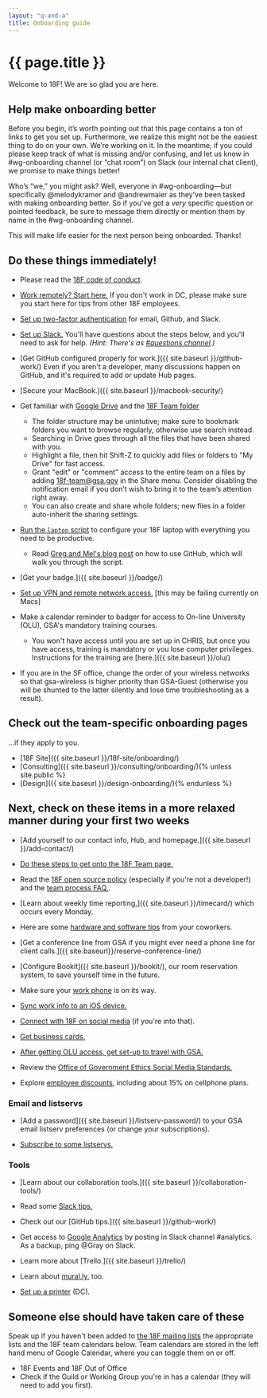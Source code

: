 ```yaml
---
layout: "q-and-a"
title: Onboarding guide
---
```


# {{ page.title }}

Welcome to 18F! We are so glad you are here.

## Help make onboarding better

Before you begin, it’s worth pointing out that this page contains a ton of links to get you set up. Furthermore, we realize this might not be the easiest thing to do on your own. We’re working on it. In the meantime, if you could please keep track of what is missing and/or confusing, and let us know in #wg-onboarding channel (or “chat room”) on Slack (our internal chat client), we promise to make things better!

Who’s “we,” you might ask? Well, everyone in #wg-onboarding—but specifically @melodykramer and @andrewmaier as they’ve been tasked with making onboarding better. So if you've got a _very_ specific question or pointed feedback, be sure to message them directly or mention them by name in the #wg-onboarding channel.

This will make life easier for the next person being onboarded. Thanks!

## Do these things immediately!

* Please read the [18F code of conduct](https://github.com/18F/code-of-conduct/blob/master/code-of-conduct.md).

* [Work remotely? Start here.](../private/remote-employee-faq) If you don't work in DC, please make sure you start here for tips from other 18F employees.

* [Set up two-factor authentication](../private/two-factor/) for email, Github, and Slack.

* [Set up Slack.](../slack/) You'll have questions about the steps below, and you'll need to ask for help.  _(Hint: There's as [#questions channel](https://18f.slack.com/messages/questions/).)_

* [Get GitHub configured properly for work.]({{ site.baseurl }}/github-work/) Even if you aren't a developer, many discussions happen on GitHub, and it's required to add or update Hub pages.

* [Secure your MacBook.]({{ site.baseurl }}/macbook-security/)

* Get familiar with [Google Drive](https://support.google.com/drive/answer/6021313?hl=en) and the [18F Team folder](https://drive.google.com/a/gsa.gov/folderview?id=0B84F26FpUP0lR1B2VVNGSi1MMVk&usp=sharing_eid)
    * The folder structure may be unintutive; make sure to bookmark folders you want to browse regularly, otherwise use search instead.
    * Searching in Drive goes through all the files that have been shared with you.
    * Highlight a file, then hit Shift-Z to quickly add files or folders to "My Drive" for fast access.
    * Grant "edit" or "comment" access to the entire team on a files by adding [18f-team@gsa.gov](mailto:18f-team@gsa.gov) in the Share menu. Consider disabling the notification email if you don’t wish to bring it to the team’s attention right away.
    * You can also create and share whole folders; new files in a folder auto-inherit the sharing settings.

* [Run the `laptop` script](https://github.com/18F/laptop) to configure your 18F laptop with everything you need to be productive.
    * Read [Greg and Mel's blog post](https://18f.gsa.gov/2015/03/03/how-to-use-github-and-the-terminal-a-guide/) on how to use GitHub, which will walk you through the script.

* [Get your badge.]({{ site.baseurl }}/badge/)

* [Set up VPN and remote network access.](../private/access-gsa-remote/) [this may be failing currently on Macs]

* Make a calendar reminder to badger for access to On-line University (OLU), GSA's mandatory training courses.
    * You won't have access until you are set up in CHRIS, but once you have access, training is mandatory or you lose computer privileges. Instructions for the training are [here.]({{ site.baseurl }}/olu/)

* If you are in the SF office, change the order of your wireless networks so that gsa-wireless is higher priority than GSA-Guest (otherwise you will be shunted to the latter silently and lose time troubleshooting as a result).

## Check out the team-specific onboarding pages

...if they apply to you.

* [18F Site]({{ site.baseurl }}/18f-site/onboarding/)
* [Consulting]({{ site.baseurl }}/consulting/onboarding/){% unless site.public %}
* [Design]({{ site.baseurl }}/design-onboarding/){% endunless %}

## Next, check on these items in a more relaxed manner during your first two weeks

* [Add yourself to our contact info, Hub, and homepage.]({{ site.baseurl }}/add-contact/)

* [Do these steps to get onto the 18F Team page.](https://github.com/18F/18f.gsa.gov/#getting-your-picture-and-bio-on-the-site)

* Read the [18F open source policy](https://github.com/18F/open-source-policy/blob/master/policy.md) (especially if you're not a developer!) and the [team process FAQ.](https://github.com/18F/open-source-policy/blob/master/practice.md).

* [Learn about weekly time reporting,]({{ site.baseurl }}/timecard/) which occurs every Monday.

* Here are some [hardware and software tips](../private/uses-this/) from your coworkers.

* [Get a conference line from GSA if you might ever need a phone line for client calls.]({{ site.baseurl}}/reserve-conference-line/)

* [Configure Bookit]({{ site.baseurl }}/bookit/), our room reservation system, to save yourself time in the future.

* Make sure your [work phone](../../work-phone/) is on its way.

* [Sync work info to an iOS device.](../private/ios-sync/)

* [Connect with 18F on social media](../private/socialmedia/) (if you're into that).

* [Get business cards.](../private/business-cards/)

* [After getting OLU access, get set-up to travel with GSA.](https://docs.google.com/a/gsa.gov/document/d/12CvKaLm4Me6g69VLj6mDTmRdF0fHNaNXIfsqNu9ZMsI/edit)

* Review the [Office of Government Ethics Social Media Standards.](http://www.oge.gov/DisplayTemplates/ModelSub.aspx?id=8589959880)

* Explore [employee discounts](../private/fed-discount-phone/), including about 15% on cellphone plans.

### Email and listservs

* [Add a password]({{ site.baseurl }}/listserv-password/) to your GSA email listserv preferences (or change your subscriptions).

* [Subscribe to some listservs.](../private/listservs/)

### Tools

* [Learn about our collaboration tools.]({{ site.baseurl }}/collaboration-tools/)

* Read some [Slack tips.](../slack-tips/)

* Check out our [GitHub tips.]({{ site.baseurl }}/github-work/)

* Get access to [Google Analytics](https://www.google.com/analytics) by posting in Slack channel #analytics. As a backup, ping @Gray on Slack.

* Learn more about [Trello.]({{ site.baseurl }}/trello/)

* Learn about [mural.ly,](../private/murally) too.

* [Set up a printer](../private/printer-dc/) (DC).

## Someone else should have taken care of these
Speak up if you haven't been added to [the 18F mailing lists](../private/listservs/#18f-specific) the appropriate lists and the 18F team calendars below. Team calendars are stored in the left hand menu of Google Calendar, where you can toggle them on or off.

* 18F Events and 18F Out of Office
* Check if the Guild or Working Group you're in has a calendar (they will need to add you first).
